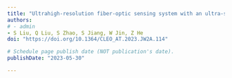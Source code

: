 ```yaml
---
title: "Ultrahigh-resolution fiber-optic sensing system with an ultra-simple system and broadband light"
authors:
# - admin
- S Liu, Q Liu, S Zhao, S Jiang, W Jin, Z He
doi: "https://doi.org/10.1364/CLEO_AT.2023.JW2A.114"

# Schedule page publish date (NOT publication's date).
publishDate: "2023-05-30"

---
```

